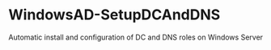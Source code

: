 # WindowsAD-SetupDCAndDNS

Automatic install and configuration of DC and DNS roles on Windows Server
